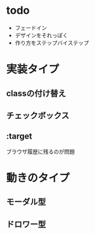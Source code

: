 # todo

- フェードイン
- デザインをそれっぽく
- 作り方をステップバイステップ

# 実装タイプ

## classの付け替え

## チェックボックス

## :target

ブラウザ履歴に残るのが問題

# 動きのタイプ

## モーダル型

## ドロワー型


